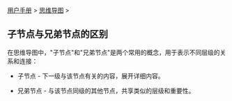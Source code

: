 [用户手册](/dragonnest/drawnote/manual/zh) > [思维导图](/dragonnest/drawnote/manual/zh/mind_mapping) >

子节点与兄弟节点的区别
---


在思维导图中，"子节点"和"兄弟节点"是两个常用的概念，用于表示不同层级的关系和连接：

- 子节点 - 下一级与该节点有关的内容，展开详细内容。

- 兄弟节点 - 与该节点同级的其他节点，共享类似的层级和重要性。

